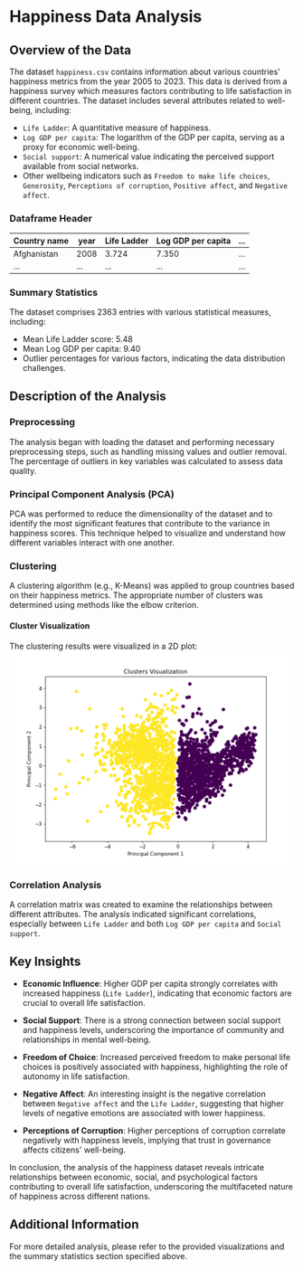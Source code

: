 # Happiness Data Analysis

## Overview of the Data
The dataset `happiness.csv` contains information about various countries' happiness metrics from the year 2005 to 2023. This data is derived from a happiness survey which measures factors contributing to life satisfaction in different countries. The dataset includes several attributes related to well-being, including:

- `Life Ladder`: A quantitative measure of happiness.
- `Log GDP per capita`: The logarithm of the GDP per capita, serving as a proxy for economic well-being.
- `Social support`: A numerical value indicating the perceived support available from social networks.
- Other wellbeing indicators such as `Freedom to make life choices`, `Generosity`, `Perceptions of corruption`, `Positive affect`, and `Negative affect`.

### Dataframe Header
| Country name | year | Life Ladder | Log GDP per capita | ... |
|--------------|------|-------------|---------------------|-----|
| Afghanistan  | 2008 | 3.724       | 7.350               | ... |
| ...          | ...  | ...         | ...                 | ... |

### Summary Statistics
The dataset comprises 2363 entries with various statistical measures, including:
- Mean Life Ladder score: 5.48
- Mean Log GDP per capita: 9.40
- Outlier percentages for various factors, indicating the data distribution challenges.

## Description of the Analysis
### Preprocessing
The analysis began with loading the dataset and performing necessary preprocessing steps, such as handling missing values and outlier removal. The percentage of outliers in key variables was calculated to assess data quality.

### Principal Component Analysis (PCA)
PCA was performed to reduce the dimensionality of the dataset and to identify the most significant features that contribute to the variance in happiness scores. This technique helped to visualize and understand how different variables interact with one another.

### Clustering
A clustering algorithm (e.g., K-Means) was applied to group countries based on their happiness metrics. The appropriate number of clusters was determined using methods like the elbow criterion.

#### Cluster Visualization
The clustering results were visualized in a 2D plot:
![Cluster Image](./clusters_2d.png)

### Correlation Analysis
A correlation matrix was created to examine the relationships between different attributes. The analysis indicated significant correlations, especially between `Life Ladder` and both `Log GDP per capita` and `Social support`.

## Key Insights

- **Economic Influence**: Higher GDP per capita strongly correlates with increased happiness (`Life Ladder`), indicating that economic factors are crucial to overall life satisfaction.

- **Social Support**: There is a strong connection between social support and happiness levels, underscoring the importance of community and relationships in mental well-being.

- **Freedom of Choice**: Increased perceived freedom to make personal life choices is positively associated with happiness, highlighting the role of autonomy in life satisfaction.

- **Negative Affect**: An interesting insight is the negative correlation between `Negative affect` and the `Life Ladder`, suggesting that higher levels of negative emotions are associated with lower happiness.

- **Perceptions of Corruption**: Higher perceptions of corruption correlate negatively with happiness levels, implying that trust in governance affects citizens' well-being.

In conclusion, the analysis of the happiness dataset reveals intricate relationships between economic, social, and psychological factors contributing to overall life satisfaction, underscoring the multifaceted nature of happiness across different nations. 

## Additional Information
For more detailed analysis, please refer to the provided visualizations and the summary statistics section specified above.